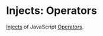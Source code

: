 # Injects: Operators

[Injects](/create/injects) of JavaScript [Operators](https://developer.mozilla.org/en-US/docs/Web/JavaScript/Reference/Operators).